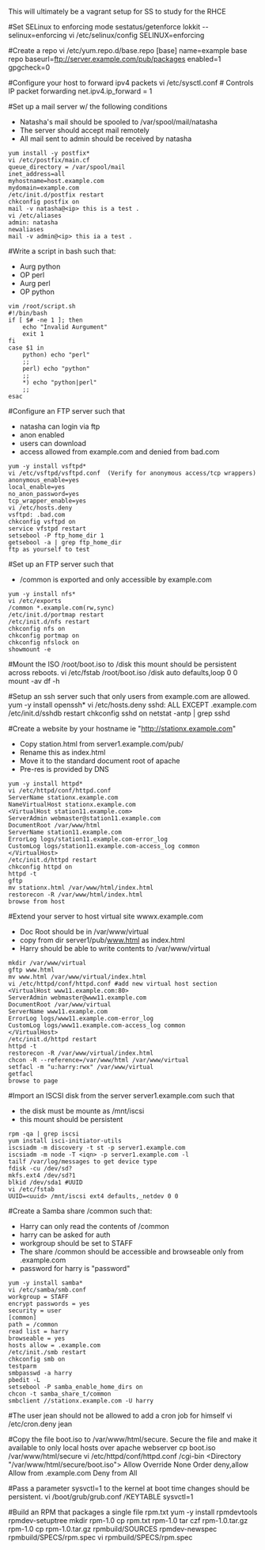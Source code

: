 This will ultimately be a vagrant setup for SS to study for the RHCE

#Set SELinux to enforcing mode
	sestatus/getenforce
	lokkit --selinux=enforcing
	vi /etc/selinux/config
	SELINUX=enforcing

#Create a repo
	vi /etc/yum.repo.d/base.repo
	[base]
	name=example base repo
	baseurl=ftp://server.example.com/pub/packages
	enabled=1
	gpgcheck=0

#Configure your host to forward ipv4 packets
	vi /etc/sysctl.conf
	# Controls IP packet forwarding
	net.ipv4.ip_forward = 1

#Set up a mail server w/ the following conditions
- Natasha's mail should be spooled to /var/spool/mail/natasha
- The server should accept mail remotely
- All mail sent to admin should be received by natasha

<!-- -->

	yum install -y postfix*
	vi /etc/postfix/main.cf
	queue_directory = /var/spool/mail
	inet_address=all
	myhostname=host.example.com
	mydomain=example.com
	/etc/init.d/postfix restart
	chkconfig postfix on
	mail -v natasha@<ip> this is a test .
	vi /etc/aliases
	admin: natasha
	newaliases
	mail -v admin@<ip> this ia a test .

#Write a script in bash such that:
- Aurg python
- OP perl
- Aurg perl
- OP python

<!-- -->

	vim /root/script.sh
	#!/bin/bash
	if [ $# -ne 1 ]; then
		echo "Invalid Aurgument"
		exit 1
	fi
	case $1 in
		python) echo "perl"
		;;
		perl) echo "python"
		;;
		*) echo "python|perl"
		;;
	esac

#Configure an FTP server such that
- natasha can login via ftp 
- anon enabled
- users can download
- access allowed from example.com and denied from bad.com

<!-- -->

	yum -y install vsftpd*
	vi /etc/vsftpd/vsftpd.conf  (Verify for anonymous access/tcp wrappers)                  
	anonymous_enable=yes
	local_enable=yes
	no_anon_password=yes
	tcp_wrapper_enable=yes	
	vi /etc/hosts.deny
	vsftpd: .bad.com
	chkconfig vsftpd on
	service vfstpd restart
	setsebool -P ftp_home_dir 1
	getsebool -a | grep ftp_home_dir
	ftp as yourself to test

#Set up an FTP server such that
- /common is exported and only accessible by example.com

<!-- -->

	yum -y install nfs*
	vi /etc/exports
	/common *.example.com(rw,sync)
	/etc/init.d/portmap restart
	/etc/init.d/nfs restart
	chkconfig nfs on
	chkconfig portmap on
	chkconfig nfslock on
	showmount -e

#Mount the ISO /root/boot.iso to /disk this mount should be persistent across reboots.
	vi /etc/fstab
	/root/boot.iso /disk auto defaults,loop 0 0
	mount -av
	df -h

#Setup an ssh server such that only users from example.com are allowed.
	yum -y install openssh*
	vi /etc/hosts.deny
	sshd: ALL EXCEPT .example.com
	/etc/init.d/sshdb restart
	chkconfig sshd on
	netstat -antp | grep sshd

#Create a website by your hostname ie "http://stationx.example.com"
- Copy station.html from server1.example.com/pub/
- Rename this as index.html
- Move it to the standard document root of apache
- Pre-res is provided by DNS

<!-- -->

	yum -y install httpd*
	vi /etc/httpd/conf/httpd.conf
	ServerName stationx.example.com
	NameVirtualHost stationx.example.com
	<VirtualHost station11.example.com>
	ServerAdmin webmaster@station11.example.com
	DocumentRoot /var/www/html
	ServerName station11.example.com
	ErrorLog logs/station11.example.com-error_log
	CustomLog logs/station11.example.com-access_log common
	</VirtualHost>	
	/etc/init.d/httpd restart
	chkconfig httpd on
	httpd -t
	gftp
	mv stationx.html /var/www/html/index.html
	restorecon -R /var/www/html/index.html
	browse from host

#Extend your server to host virtual site wwwx.example.com
- Doc Root should be in /var/www/virtual
- copy from dir server1/pub/www.html as index.html
- Harry should be able to write contents to /var/www/virtual

<!-- -->

	mkdir /var/www/virtual
	gftp www.html
	mv www.html /var/www/virtual/index.html
	vi /etc/httpd/conf/httpd.conf #add new virtual host section
	<VirtualHost www11.example.com:80>
	ServerAdmin webmaster@www11.example.com
	DocumentRoot /var/www/virtual
	ServerName www11.example.com
	ErrorLog logs/www11.example.com-error_log
	CustomLog logs/www11.example.com-access_log common
	</VirtualHost>
	/etc/init.d/httpd restart
	httpd -t
	restorecon -R /var/www/virtual/index.html
	chcon -R --reference=/var/www/html /var/www/virtual
	setfacl -m "u:harry:rwx" /var/www/virtual
	getfacl
	browse to page

#Import an ISCSI disk from the server server1.example.com such that
- the disk must be mounte as /mnt/iscsi
- this mount should be persistent	

<!-- -->

	rpm -qa | grep iscsi
	yum install isci-initiator-utils
	iscsiadm -m discovery -t st -p server1.example.com
	iscsiadm -m node -T <iqn> -p server1.example.com -l
	tailf /var/log/messages to get device type
	fdisk -cu /dev/sd?
	mkfs.ext4 /dev/sd?1
	blkid /dev/sda1 #UUID
	vi /etc/fstab
	UUID=<uuid> /mnt/iscsi ext4 defaults,_netdev 0 0

#Create a Samba share /common such that:
- Harry can only read the contents of /common
- harry can be asked for auth
- workgroup should be set to STAFF
- The share /common should be accessible and browseable only from .example.com
- password for harry is "password"

<!-- -->

	yum -y install samba*
	vi /etc/samba/smb.conf
	workgroup = STAFF
	encrypt passwords = yes
	security = user
	[common]
	path = /common
	read list = harry
	browseable = yes
	hosts allow = .example.com
	/etc/init./smb restart
	chkconfig smb on
	testparm
	smbpasswd -a harry
	pbedit -L
	setsebool -P samba_enable_home_dirs on
	chcon -t samba_share_t/common
	smbclient //stationx.example.com -U harry

#The user jean should not be allowed to add a cron job for himself
	vi /etc/cron.deny
	jean

#Copy the file boot.iso to /var/www/html/secure. Secure the file and make it available to only local hosts over apache webserver
	cp boot.iso /var/www/html/secure
	vi /etc/httpd/conf/httpd.conf
	/cgi-bin
	<Directory "/var/www/html/secure/boot.iso">
	Allow Override None
	Order deny,allow
	Allow from .example.com
	Deny from All
	</Directory>

#Pass a parameter sysvctl=1 to the kernel at boot time changes should be persistent.
	vi /boot/grub/grub.conf
	/KEYTABLE 
	sysvctl=1

#Build an RPM that packages a single file rpm.txt
	yum -y install rpmdevtools
	rpmdev-setuptree
	mkdir rpm-1.0
	cp rpm.txt rpm-1.0
	tar czf rpm-1.0.tar.gz rpm-1.0
	cp rpm-1.0.tar.gz rpmbuild/SOURCES
	rpmdev-newspec rpmbuild/SPECS/rpm.spec
	vi rpmbuild/SPECS/rpm.spec
